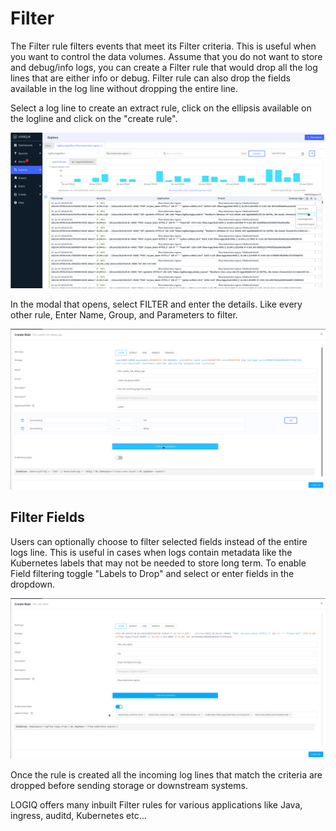 # Filter

The Filter rule filters events that meet its Filter criteria. This is useful when you want to control the data volumes. Assume that you do not want to store and debug/info logs, you can create a Filter rule that would drop all the log lines that are either info or debug. Filter rule can also drop the fields available in the log line without dropping the entire line.

Select a log line to create an extract rule, click on the ellipsis available on the logline and click on the "create rule".

![](<../.gitbook/assets/image (25).png>)

In the modal that opens, select FILTER and enter the details. Like every other rule, Enter Name, Group, and Parameters to filter.

![](<../.gitbook/assets/image (19) (1).png>)

## Filter Fields

Users can optionally choose to filter selected fields instead of the entire logs line. This is useful in cases when logs contain metadata like the Kubernetes labels that may not be needed to store long term. To enable Field filtering toggle "Labels to Drop" and select or enter fields in the dropdown.

![](<../.gitbook/assets/image (17) (1).png>)

Once the rule is created all the incoming log lines that match the criteria are dropped before sending storage or downstream systems.

LOGIQ offers many inbuilt Filter rules for various applications like Java, ingress, auditd, Kubernetes etc...
